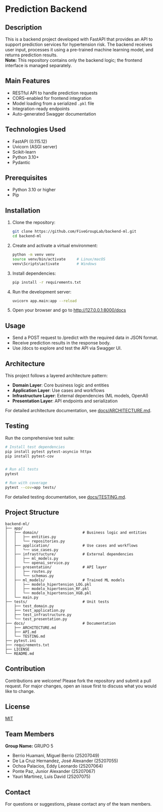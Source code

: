 # Prediction Backend

## Description

This is a backend project developed with FastAPI that provides an API to support prediction services for hypertension risk. The backend receives user input, processes it using a pre-trained machine learning model, and returns prediction results.  
**Note:** This repository contains only the backend logic; the frontend interface is managed separately.

## Main Features

- RESTful API to handle prediction requests
- CORS-enabled for frontend integration
- Model loading from a serialized `.pkl` file
- Integration-ready endpoints
- Auto-generated Swagger documentation

## Technologies Used

- FastAPI (0.115.12)
- Uvicorn (ASGI server)
- Scikit-learn
- Python 3.10+
- Pydantic

## Prerequisites

- Python 3.10 or higher
- Pip

## Installation

1. Clone the repository:
   ```bash
   git clone https://github.com/FiveGroupLab/backend-ml.git
   cd backend-ml
   ```
2. Create and activate a virtual environment:
   ```bash
   python -m venv venv
   source venv/bin/activate     # Linux/macOS
   venv\Scripts\activate        # Windows
   ```
3. Install dependencies:
   ```bash
   pip install -r requirements.txt
   ```
4. Run the development server:
   ```bash
   uvicorn app.main:app --reload
   ```
5. Open your browser and go to http://127.0.0.1:8000/docs

## Usage

- Send a POST request to /predict with the required data in JSON format.
- Receive prediction results in the response body.
- Use /docs to explore and test the API via Swagger UI.

## Architecture

This project follows a layered architecture pattern:

- **Domain Layer**: Core business logic and entities
- **Application Layer**: Use cases and workflows
- **Infrastructure Layer**: External dependencies (ML models, OpenAI)
- **Presentation Layer**: API endpoints and serialization

For detailed architecture documentation, see [docs/ARCHITECTURE.md](docs/ARCHITECTURE.md).

## Testing

Run the comprehensive test suite:

```bash
# Install test dependencies
pip install pytest pytest-asyncio httpx
pip install pytest-cov


# Run all tests
pytest

# Run with coverage
pytest --cov=app tests/
```

For detailed testing documentation, see [docs/TESTING.md](docs/TESTING.md).

## Project Structure

```
backend-ml/
├── app/
│   ├── domain/                    # Business logic and entities
│   │   ├── entities.py
│   │   └── repositories.py
│   ├── application/               # Use cases and workflows
│   │   └── use_cases.py
│   ├── infrastructure/            # External dependencies
│   │   ├── ml_models.py
│   │   └── openai_service.py
│   ├── presentation/              # API layer
│   │   ├── routes.py
│   │   └── schemas.py
│   ├── ml_models/                 # Trained ML models
│   │   ├── modelo_hipertension_LOG.pkl
│   │   ├── modelo_hipertension_RF.pkl
│   │   └── modelo_hipertension_XGB.pkl
│   └── main.py
├── tests/                         # Unit tests
│   ├── test_domain.py
│   ├── test_application.py
│   ├── test_infrastructure.py
│   └── test_presentation.py
├── docs/                          # Documentation
│   ├── ARCHITECTURE.md
│   ├── API.md
│   └── TESTING.md
├── pytest.ini
├── requirements.txt
├── LICENSE
└── README.md
```

## Contribution

Contributions are welcome! Please fork the repository and submit a pull request. For major changes, open an issue first to discuss what you would like to change.

## License

[MIT](./LICENSE)

## Team Members

**Group Name:** GRUPO 5

- Berrio Huamani, Miguel Berrio (25207049)
- De La Cruz Hernandez, José Alexander (25207055)
- Ochoa Palacios, Eddy Leonardo (25207064)
- Ponte Paz, Junior Alexander (25207067)
- Yauri Martinez, Luis David (25207075)

## Contact

For questions or suggestions, please contact any of the team members.
